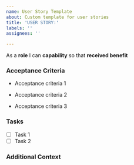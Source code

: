 ```yaml
---
name: User Story Template
about: Custom template for user stories
title: 'USER STORY:'
labels: ''
assignees: ''

---
```


As a **role** I can **capability** so that **received benefit**

### Acceptance Criteria

- Acceptance criteria 1

- Acceptance criteria 2

- Acceptance criteria 3

### Tasks

- [ ] Task 1
- [ ] Task 2

### Additional Context
